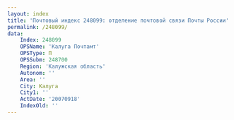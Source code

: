 ```yaml
---
layout: index
title: 'Почтовый индекс 248099: отделение почтовой связи Почты России'
permalink: /248099/
data:
    Index: 248099
    OPSName: 'Калуга Почтамт'
    OPSType: П
    OPSSubm: 248700
    Region: 'Калужская область'
    Autonom: ''
    Area: ''
    City: Калуга
    City1: ''
    ActDate: '20070918'
    IndexOld: ''
---
```

